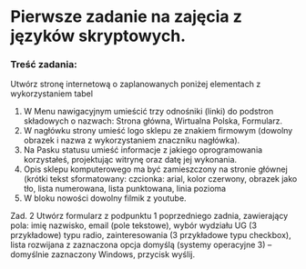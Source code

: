# Pierwsze zadanie na zajęcia z języków skryptowych.

### Treść zadania:

Utwórz stronę internetową o zaplanowanych poniżej elementach z wykorzystaniem tabel   

1. W Menu nawigacyjnym umieścić trzy odnośniki (linki) do podstron składowych o nazwach: Strona główna, Wirtualna Polska, Formularz.
2. W nagłówku strony umieść logo sklepu ze znakiem firmowym (dowolny obrazek i nazwa z wykorzystaniem znaczniku nagłówka).
3. Na Pasku statusu umieść informacje z jakiego oprogramowania korzystałeś, projektując 
witrynę oraz datę jej wykonania. 
5. Opis sklepu komputerowego ma być zamieszczony na stronie głównej (krótki tekst sformatowany: czcionka: arial, kolor czerwony, obrazek jako tło, lista numerowana, lista punktowana, linia pozioma
6. W bloku nowości dowolny filmik z youtube.

 Zad. 2
Utwórz formularz z podpunktu 1 poprzedniego zadnia, zawierający pola: imię nazwisko, email (pole tekstowe), wybór wydziału UG (3 przykładowe) typu radio, zainteresowania  (3 przykładowe typu checkbox), lista rozwijana z zaznaczona opcja domyślą (systemy operacyjne 3) – domyślnie zaznaczony Windows, przycisk wyślij.
